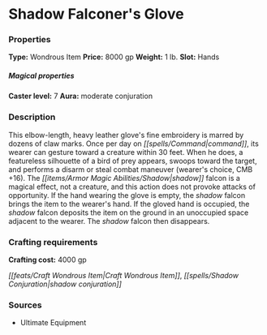 ﻿---
Title: "Shadow Falconer's Glove"
Type: "Wondrous Item"
Price: "8000 gp"
Weight: "1 lb."
Slot: "Hands"
Caster level: "7"
Aura: "moderate conjuration"
Description: |
  "This elbow-length, heavy leather glove's fine embroidery is marred by dozens of claw marks. Once per day on command, its wearer can gesture toward a creature within 30 feet. When he does, a featureless silhouette of a bird of prey appears, swoops toward the target, and performs a disarm or steal combat maneuver (wearer's choice, CMB +16). The shadow falcon is a magical effect, not a creature, and this action does not provoke attacks of opportunity. If the hand wearing the glove is empty, the shadow falcon brings the item to the wearer's hand. If the gloved hand is occupied, the shadow falcon deposits the item on the ground in an unoccupied space adjacent to the wearer. The shadow falcon then disappears."
Crafting cost: "4000 gp"
Sources: "['Ultimate Equipment']"
---

# Shadow Falconer's Glove

### Properties

**Type:** Wondrous Item **Price:** 8000 gp **Weight:** 1 lb. **Slot:** Hands

##### Magical properties

**Caster level:** 7 **Aura:** moderate conjuration

### Description

This elbow-length, heavy leather glove's fine embroidery is marred by dozens of claw marks. Once per day on _[[spells/Command|command]]_, its wearer can gesture toward a creature within 30 feet. When he does, a featureless silhouette of a bird of prey appears, swoops toward the target, and performs a disarm or steal combat maneuver (wearer's choice, CMB +16). The _[[items/Armor Magic Abilities/Shadow|shadow]]_ falcon is a magical effect, not a creature, and this action does not provoke attacks of opportunity. If the hand wearing the glove is empty, the _shadow_ falcon brings the item to the wearer's hand. If the gloved hand is occupied, the _shadow_ falcon deposits the item on the ground in an unoccupied space adjacent to the wearer. The _shadow_ falcon then disappears.

### Crafting requirements

**Crafting cost:** 4000 gp

_[[feats/Craft Wondrous Item|Craft Wondrous Item]]_, _[[spells/Shadow Conjuration|shadow conjuration]]_

### Sources

* Ultimate Equipment